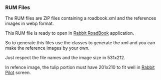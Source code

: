 ### RUM Files

The RUM files are ZIP files containing a roadbook.xml and the references images in webp format. 

This RUM file is ready to open in [Rabbit RoadBook](https://play.google.com/store/apps/details?id=com.rabbit.roadbook) application.

So to generate this files use the classes to generate the xml and you can make the reference images by your own. 

Just respect the file names and the image size in 531x212.

In refence image, the tulip portion must have 201x210 to fit well in [Rabbit Pilot](https://play.google.com/store/apps/details?id=com.rabbit.pilot) screen.
